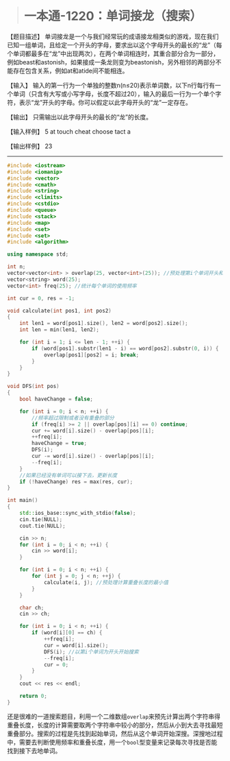 > # 一本通-1220：单词接龙（搜索）

【题目描述】
单词接龙是一个与我们经常玩的成语接龙相类似的游戏，现在我们已知一组单词，且给定一个开头的字母，要求出以这个字母开头的最长的“龙”（每个单词都最多在“龙”中出现两次），在两个单词相连时，其重合部分合为一部分，例如beast和astonish，如果接成一条龙则变为beastonish，另外相邻的两部分不能存在包含关系，例如at和atide间不能相连。

【输入】
输入的第一行为一个单独的整数n(n≤20)表示单词数，以下n行每行有一个单词（只含有大写或小写字母，长度不超过20），输入的最后一行为一个单个字符，表示“龙”开头的字母。你可以假定以此字母开头的“龙”一定存在。

【输出】
只需输出以此字母开头的最长的“龙”的长度。

【输入样例】
5
at
touch
cheat
choose
tact
a

【输出样例】
23

------

```c++
#include <iostream>
#include <iomanip>
#include <vector>
#include <cmath>
#include <string>
#include <climits>
#include <cstdio>
#include <queue>
#include <stack>
#include <map>
#include <set>
#include <set>
#include <algorithm>

using namespace std;

int n;
vector<vector<int> > overlap(25, vector<int>(25)); //预处理第i个单词开头和第j个单词的最小重叠长度
vector<string> word(25);
vector<int> freq(25); //统计每个单词的使用频率

int cur = 0, res = -1;

void calculate(int pos1, int pos2)
{
	int len1 = word[pos1].size(), len2 = word[pos2].size();
	int len = min(len1, len2);

	for (int i = 1; i <= len - 1; ++i) {
		if (word[pos1].substr(len1 - i) == word[pos2].substr(0, i)) {
			overlap[pos1][pos2] = i; break;
		}
	}
}

void DFS(int pos)
{
	bool haveChange = false;

	for (int i = 0; i < n; ++i) {
		//频率超过限制或者没有重叠的部分
		if (freq[i] >= 2 || overlap[pos][i] == 0) continue;
		cur += word[i].size() - overlap[pos][i];
		++freq[i];
		haveChange = true;
		DFS(i);
		cur -= word[i].size() - overlap[pos][i];
		--freq[i];
	}
	//如果已经没有单词可以接下去，更新长度
	if (!haveChange) res = max(res, cur);
}

int main()
{
	std::ios_base::sync_with_stdio(false);
    cin.tie(NULL);
    cout.tie(NULL);

    cin >> n;
    for (int i = 0; i < n; ++i) {
    	cin >> word[i];
    }

    for (int i = 0; i < n; ++i) {
    	for (int j = 0; j < n; ++j) {
    		calculate(i, j); //预处理计算重叠长度的最小值
    	}
    }

    char ch;
    cin >> ch;

    for (int i = 0; i < n; ++i) {
    	if (word[i][0] == ch) {
    		++freq[i];
    		cur = word[i].size();
    		DFS(i); //以第i个单词为开头开始搜索
    		--freq[i];
    		cur = 0;
    	}
    }
    cout << res << endl;

	return 0;
}
```

还是很难的一道搜索题目，利用一个二维数组`overlap`来预先计算出两个字符串得重叠长度，长度的计算需要取两个字符串中较小的部分，然后从小到大去寻找最短重叠部分。搜索的过程是先找到起始单词，然后从这个单词开始深搜。深搜地过程中，需要去判断使用频率和重叠长度，用一个`bool`型变量来记录每次寻找是否能找到接下去地单词。
